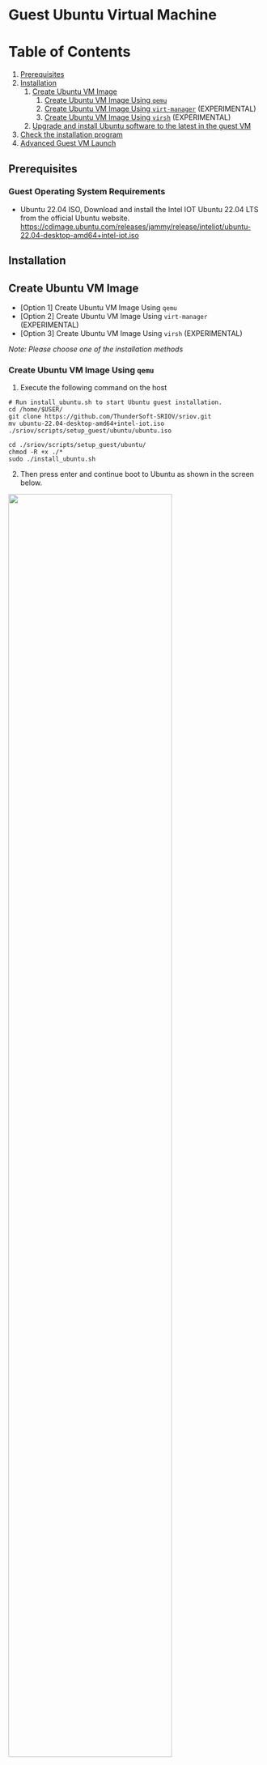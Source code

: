 # Guest Ubuntu Virtual Machine

# Table of Contents
1. [Prerequisites](#prerequisites)
1. [Installation](#installation)
    1. [Create Ubuntu VM Image](#create-ubuntu-vm-image)
        1. [Create Ubuntu VM Image Using `qemu`](#create-ubuntu-vm-image-using-qemu)
        1. [Create Ubuntu VM Image Using `virt-manager`](#create-ubuntu-vm-image-using-virt-manager) (EXPERIMENTAL)
        1. [Create Ubuntu VM Image Using `virsh`](#create-ubuntu-vm-image-using-virsh) (EXPERIMENTAL)
    1. [Upgrade and install Ubuntu software to the latest in the guest VM](#upgrade-and-install-ubuntu-software-to-the-latest-in-the-guest-vm)
1. [Check the installation program](#check-the-installation-program)
1. [Advanced Guest VM Launch](#advanced-guest-vm-launch)

## Prerequisites

### Guest Operating System Requirements

* Ubuntu 22.04 ISO, Download and install the Intel IOT Ubuntu 22.04 LTS from the official Ubuntu website.
https://cdimage.ubuntu.com/releases/jammy/release/inteliot/ubuntu-22.04-desktop-amd64+intel-iot.iso

## Installation

## Create Ubuntu VM Image

* [Option 1] Create Ubuntu VM Image Using `qemu`
* [Option 2] Create Ubuntu VM Image Using `virt-manager` (EXPERIMENTAL)
* [Option 3] Create Ubuntu VM Image Using `virsh` (EXPERIMENTAL)

*Note: Please choose one of the installation methods*

### Create Ubuntu VM Image Using `qemu`

1. Execute the following command on the host

  ```shell
  # Run install_ubuntu.sh to start Ubuntu guest installation.
  cd /home/$USER/
  git clone https://github.com/ThunderSoft-SRIOV/sriov.git
  mv ubuntu-22.04-desktop-amd64+intel-iot.iso ./sriov/scripts/setup_guest/ubuntu/ubuntu.iso

  cd ./sriov/scripts/setup_guest/ubuntu/
  chmod -R +x ./*
  sudo ./install_ubuntu.sh
  ```

2. Then press enter and continue boot to Ubuntu as shown in the screen below.

  <img src=./media/ubuntusetup1.png width="80%">

3. Run Ubuntu OS installation to install into the guest image and shutdown after completion, continue to execute [Upgrade and install Ubuntu software to the latest in the guest VM](#upgrade-and-install-ubuntu-software-to-the-latest-in-the-guest-vm)

### Create Ubuntu VM Image Using `virt-manager`

1. Run `virt-manager` to start Ubuntu guest installation in the host.

  ```shell
  virt-manager
  ```

2. Select image and follow Ubuntu installation steps until installation is successful.

  <img src=./media/setup_ubuntu1.png width="80%">
  <img src=./media/virtsetup3.png width="80%">
  <img src=./media/virtsetup4.png width="80%">

3. After successful installation,  shutdown the virtual machine, continue to execute [Upgrade and install Ubuntu software to the latest in the guest VM](#upgrade-and-install-ubuntu-software-to-the-latest-in-the-guest-vm)

### Create Ubuntu VM Image Using `virsh`

1. Run `virsh_install_ubuntu.sh` to start ubuntu guest installation.

  ```sh
  # in the host
  cd /home/$USER/sriov/scripts/setup_guest/ubuntu/
  sudo ./virsh_install_ubuntu.sh
  ```

2. Follow ubuntu installation steps until installation is successful.

  ```sh
  sudo virsh list --all
  ```

 Output
  ```sh
  Id   Name    State
  ------------------------
  -    ubuntu   shut off
  ```

3. After successful installation,  shutdown the virtual machine, continue to execute [Upgrade and install Ubuntu software to the latest in the guest VM](#upgrade-and-install-ubuntu-software-to-the-latest-in-the-guest-vm)

### Upgrade and install Ubuntu software to the latest in the guest VM

1. In the host, start the ubuntu VM

```shell
# host start ubuntu
cd /home/$USER/sriov/scripts/setup_guest/ubuntu/
sudo ./start_ubuntu.sh
```

2. Open a `Terminal` within the guest VM.

3. Run the command shown below to upgrade Ubuntu software to the latest in the guest VM.

  ```shell
  # Upgrade Ubuntu software
  sudo apt -y update
  sudo apt -y upgrade
  sudo apt -y install openssh-server
  ```

4. Copy the following files and directories from the /home/idvuser/ directory of the host to the /home/guest/ directory of the guest.

  ```shell
  #in the host
  cd /home/$USER/
  # `idvuser` is the user name of the virtual machine Ubuntu system, Please replace it yourself
  rsync -avz -e "ssh -p 2222" --exclude '*.qcow2' --exclude '*.iso' ./sriov idvuser@localhost:/home/idvuser/
  ```

5. Run sriov_setup_kernel.sh in Ubuntu guest VM.

  ```shell
  #in the guest
  cd /home/$USER/
  cp -rf ./sriov/sriov_patches ./sriov/scripts/setup_guest/ubuntu/
  # This will install kernel and firmware, and update grub
  cd ./sriov/scripts/setup_guest/ubuntu/
  sudo ./sriov_prepare_projects.sh
  sudo ./sriov_setup_ubuntu_guest_kernel.sh
  ```

6. Reboot the system.

  ```shell
  sudo reboot
  ```

7. After rebooting, check if the kernel is the installed version.

  ```shell
  uname -r
  ```

 Output

  ```shell
  6.6.32-ubuntu
  ```

8. Prepare and generate the install files in Ubuntu guest VM.

  ```shell
  #in the guest
  cd ~/sriov/scripts/setup_guest/ubuntu/
  sudo .sriov_install_projects.sh

  # After executing the above command, 3 folders will be generated
  # ./sriov/scripts/setup_guest/ubuntu/packages
  # ./sriov/scripts/setup_guest/ubuntu/sriov_install
  # ./sriov/scripts/setup_guest/ubuntu/sriov_build
  ```

9. Run configure_ubuntu_guest.sh in Ubuntu guest VM.

  ```shell
  #in the guest
  # This will install userspace libraries and tools
  cd ~/sriov/scripts/setup_guest/ubuntu/
  sudo ./configure_ubuntu_guest.sh
  ```

10. After the installation completed, reboot the guest when prompted.

11. Next, shutdown the guest properly. The Ubuntu image `Ubuntu.qcow2` is now ready to use.

## Check the installation program

### Quickly start the guest Ubuntu virtual machine in the host

  ```shell
  #in the host
  cd /home/$USER/sriov/scripts/setup_guest/ubuntu/
  sudo ./start_ubuntu.sh
  ```

### Check the installation software package in the guest

  ```shell
  #in the guest
  cd /home/$USER/sriov/scripts/setup_guest/ubuntu/
  sudo ./sriov_check_version.sh
  ```

  Example output
```shell
gmmlib-sriov                        2405-1
libdrm-amdgpu1:amd64                2.4.113-2~ubuntu0.22.04.1
libdrm-common                       2.4.113-2~ubuntu0.22.04.1
libdrm-dev:amd64                    2.4.113-2~ubuntu0.22.04.1
libdrm-intel1:amd64                 2.4.113-2~ubuntu0.22.04.1
libdrm-nouveau2:amd64               2.4.113-2~ubuntu0.22.04.1
libdrm-radeon1:amd64                2.4.113-2~ubuntu0.22.04.1
libdrm-sriov                        2405-1
libdrm2:amd64                       2.4.113-2~ubuntu0.22.04.1
libva-drm2:amd64                    2.14.0-1
libva-sriov                         2405-1
libva-utils-sriov                   2405-1
libva-wayland2:amd64                2.14.0-1
libva-x11-2:amd64                   2.14.0-1
libva2:amd64                        2.14.0-1
libvariable-magic-perl              0.62-1build5
libva-utils-sriov                   2405-1
media-driver-sriov                  2405-1
libegl-mesa0:amd64                  23.2.1-1ubuntu3.1~22.04.2
libegl1-mesa:amd64                  23.0.4-0ubuntu1~22.04.1
libegl1-mesa-dev:amd64              23.2.1-1ubuntu3.1~22.04.2
libgl1-mesa-dri:amd64               23.2.1-1ubuntu3.1~22.04.2
libglapi-mesa:amd64                 23.2.1-1ubuntu3.1~22.04.2
libglu1-mesa:amd64                  9.0.2-1
libglu1-mesa-dev:amd64              9.0.2-1
libglx-mesa0:amd64                  23.2.1-1ubuntu3.1~22.04.2
mesa-common-dev:amd64               23.2.1-1ubuntu3.1~22.04.2
mesa-sriov                          2405-1
mesa-utils                          8.4.0-1ubuntu1
mesa-utils-bin:amd64                8.4.0-1ubuntu1
mesa-va-drivers:amd64               23.2.1-1ubuntu3.1~22.04.2
mesa-vdpau-drivers:amd64            23.2.1-1ubuntu3.1~22.04.2
mesa-vulkan-drivers:amd64           22.2.5-0ubuntu0.1~22.04.1
onevpl-gpu-sriov                    2405-1
onevpl-gpu-sriov                    2405-1
onevpl-sriov                        2405-1
libspice-client-glib-2.0-8:amd64    0.39-3ubuntu1
libspice-client-gtk-3.0-5:amd64     0.39-3ubuntu1
spice-client-glib-usb-acl-helper    0.39-3ubuntu1
libspice-protocol-dev               0.14.3-1
libspice-server-dev:amd64           0.15.0-2ubuntu4
libspice-server1:amd64              0.15.0-2ubuntu4
intel-igc-core                      1.0.13700.14
intel-igc-opencl                    1.0.13700.14
intel-level-zero-gpu                1.3.26032.30
intel-opencl-icd                    23.13.26032.30
libigdgmm12:amd64                   22.3.0
```

  Check firmware GUC version in the host

```shell
sudo dmesg |grep -i guc
```
 Example output

```shell
Guc version 7.13
```

### Check Ubuntu grub configuration in the guest

  ```shell
  sudo cat /etc/default/grub
  ```

 Example output

```shell
GRUB_DEFAULT="Advanced options for Debian GNU/Linux>Debian GNU/Linux, with Linux 6.6.32-ubuntu"
.....
GRUB_CMDLINE_LINUX_DEFAULT="quiet console=tty0,115200n8 intel_iommu=on iommu=soft vt_handoff=7"
GRUB_CMDLINE_LINUX="splash i915.enable_guc=3 i915.force_probe=* udmabuf.list_limit=8192"

```

### Check the loading driver in the guest

  ```shell
  glxinfo -B
  ```

 Example output
  ```
  name of display: :0
  display: :0  screen: 0
  direct rendering: Yes
  Extended renderer info (GLX_MESA_query_renderer):
    Vendor: Intel (0x8086)
    Device: Mesa Intel(R) Graphics (ADL GT2) (0x46a6)
    Version: 23.2.1
    Accelerated: yes
    Video memory: 1974MB
    Unified memory: yes
    Preferred profile: core (0x1)
    Max core profile version: 4.6
    Max compat profile version: 4.6
    Max GLES1 profile version: 1.1
    Max GLES[23] profile version: 3.2
  OpenGL vendor string: Intel
  OpenGL renderer string: Mesa Intel(R) Graphics (ADL GT2)
  OpenGL core profile version string: 4.6 (Core Profile) Mesa 23.2.1 (git-49a47f187e)
  OpenGL core profile shading language version string: 4.60
  OpenGL core profile context flags: (none)
  OpenGL core profile profile mask: core profile
  
  OpenGL version string: 4.6 (Compatibility Profile) Mesa 23.2.1 (git-49a47f187e)
  OpenGL shading language version string: 4.60
  OpenGL context flags: (none)
  OpenGL profile mask: compatibility profile
  
  OpenGL ES profile version string: OpenGL ES 3.2 Mesa 23.2.1 (git-49a47f187e)
  OpenGL ES profile shading language version string: OpenGL ES GLSL ES 3.20`
  ```

## Advanced Guest VM Launch

### **Start_ubuntu.sh script help in the host**

```shell
#in the host
cd /home/$USER/sriov/scripts/setup_guest/ubuntu/
sudo ./start_ubuntu.sh -h
```

Output
```shell
start_ubuntu.sh [-h] [-m] [-c] [-n] [-d] [-f] [-p] [-e] [--passthrough-pci-usb] [--passthrough-pci-udc] [--passthrough-pci-audio] [--passthrough-pci-eth] [--passthrough-pci-wifi] [--disable-kernel-irqchip] [--display] [--enable-pwr-ctrl] [--spice] [--audio]
Options:
        -h  show this help message
        -m  specify guest memory size, eg. "-m 4G or -m 4096M"
        -c  specify guest cpu number, eg. "-c 4"
        -n  specify guest vm name, eg. "-n <guest_name>"
        -d  specify guest virtual disk image, eg. "-d /path/to/<guest_image>"
        -f  specify guest firmware OVMF variable image, eg. "-d /path/to/<ovmf_vars.fd>"
        -p  specify host forward ports, current support ssh, eg. "-p ssh=2222"
        -e  specify extra qemu cmd, eg. "-e "-monitor stdio""
        --passthrough-pci-usb passthrough USB PCI bus to guest.
        --passthrough-pci-udc passthrough USB Device Controller ie. UDC PCI bus to guest.
        --passthrough-pci-audio passthrough Audio PCI bus to guest.
        --passthrough-pci-eth passthrough Ethernet PCI bus to guest.
        --passthrough-pci-wifi passthrough WiFi PCI bus to guest.
        --disable-kernel-irqchip set kernel_irqchip=off.
        --display specify guest display connectors configuration with HPD (Hot Plug Display) feature,
                  eg. "--display full-screen,connectors.0=HDMI-1,connectors.1=DP-1"
                sub-param: max-outputs=[number of displays], set the max number of displays for guest vm, eg. "max-outputs=2"
                sub-param: full-screen, switch the guest vm display to full-screen mode.
                sub-param: show-fps, show fps info in the guest vm primary display.
                sub-param: connectors.[index]=[connector name], assign a connected display connector to guest vm.
                sub-param: extend-abs-mode, enable extend absolute mode across all monitors.
                sub-param: disable-host-input, disallow host's HID devices to control the guest.
        --enable-pwr-ctrl option allow guest power control from host via qga socket.
        --spice enable SPICE feature with sub-parameters,
                  eg. "--spice display=egl-headless,port=3002,disable-ticketing=on,spice-audio=on,usb-redir=1"
                sub-param: display=[display mode], set display mode, eg. "display=egl-headless"
                sub-param: port=[spice port], assign spice port, eg. "port=3002"
                sub-param: disable-ticketing=[on|off], set disable-ticketing, eg. "disable-ticketing=on"
                sub-param: spice-audio=[on|off], set spice audio eg. "spice-audio=on"
                sub-param: usb-redir=[number of USB redir channel], set USB redirection channel number, eg. "usb-redir=2"
        --audio enable hda audio for guest vm with sub-parameters,
                  eg. "--audio device=intel-hda,name=hda-audio,sink=alsa_output.pci-0000_00_1f.3.analog-stereo,timer-period=5000"
                sub-param: device=[device], set audio device, eg. "device=intel-hda"
                sub-param: name=[name], set audio device name, eg. "name=hda-audio"
                sub-param: server=[audio server], set audio server, eg. "unix:/run/user/1000/pulse/native"
                sub-param: sink=[audio sink], set audio stream routing. Use "pacmd list-sinks" to find available audio sinks
                sub-param: timer-period=[period], set timer period in microseconds (us), eg. "timer-period=5000"


```
### **Launch Multiple Windows Guest VMs**

```shell
# in the host
cd /home/idvhost/
sudo ./scripts/setup_guest/ubuntu/start_all_ubuntu.sh
```

  - Script Execution Instructions
    `Create multiple copies of OVMF files.`

    Create and setup the Ubuntu guest images. Ensure that the images are named as ubuntu.qcow2, ubuntu2.qcow2, ubuntu3.qcow2 and ubuntu4.qcow2.
    Run `start_all_ubuntu.sh` script to launch multiple guests as shown below.


```shell
#!/bin/bash
# Sample script to launch multiple Ubuntu guests
# Remember to customise the launch commands according to HW 
setup and use case:
# - number of guests
# - memory allocated
# - core allocated
if [ ! -e ./OVMF_VARS_ubuntu2.fd ] & [ ! -e ubuntu2.qcow2 ];then
   cp -rf ./OVMF_VARS_ubuntu.fd  ./OVMF_VARS_ubuntu2.fd
   cp -rf ./ubuntu.qcow2         ./ubuntu2.qcow2
fi 


if [ ! -e ./OVMF_VARS_ubuntu2.fd ] & [ ! -e ubuntu3.qcow2 ];then
   cp -rf ./OVMF_VARS_ubuntu.fd  ./OVMF_VARS_ubuntu3.fd
   cp -rf ./ubuntu.qcow2         ./ubuntu3.qcow2
fi 


if [ ! -e ./OVMF_VARS_ubuntu2.fd ] & [ ! -e ubuntu4.qcow2 ];then
   cp -rf ./OVMF_VARS_ubuntu.fd  ./OVMF_VARS_ubuntu4.fd
   cp -rf ./ubuntu.qcow2         ./ubuntu4.qcow2
fi 

# Propagate signal to children
trap 'trap " " SIGTERM; kill 0; wait' SIGINT SIGTERM
# Start Ubuntu multi guests
echo "Starting Ubuntu Guest1..."
sudo ./start_ubuntu.sh -m 2G -c 2 -n ubuntu-vm1 &
echo "Starting Ubuntu Guest2..."
sudo ./start_ubuntu.sh -m 2G -c 2 -n ubuntu-vm2 -f OVMF_VARS_ubuntu2.fd -d ubuntu2.qcow2 -p ssh=2223 &
echo "Starting Ubuntu Guest3..."
sudo ./start_ubuntu.sh -m 2G -c 2 -n ubuntu-vm3 -f OVMF_VARS_ubuntu3.fd -d ubuntu3.qcow2 -p ssh=2224 &
echo "Starting Ubuntu Guest4..."
sudo ./start_ubuntu.sh -m 2G -c 2 -n ubuntu-vm4 -f OVMF_VARS_ubuntu4.fd -d ubuntu4.qcow2 -p ssh=2225 &
wait
```